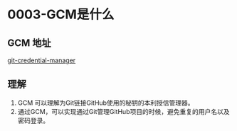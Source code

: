# 0003-GCM是什么

## GCM 地址

[git-credential-manager](https://github.com/git-ecosystem/git-credential-manager)

## 理解

1. GCM 可以理解为Git链接GitHub使用的秘钥的本利授信管理器。
2. 通过GCM，可以实现通过Git管理GitHub项目的时候，避免重复的用户名以及密码登录。
